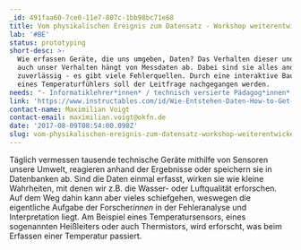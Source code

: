 ```yaml
---
_id: 491faa60-7ce0-11e7-807c-1bb98bc71e68
title: Vom physikalischen Ereignis zum Datensatz - Workshop weiterentwickeln
lab: '#BE'
status: prototyping
short-desc: >-
  Wie erfassen Geräte, die uns umgeben, Daten? Das Verhalten dieser und damit
  auch unser Verhalten hängt von Messdaten ab. Dabei sind sie alles andere als
  zuverlässig - es gibt viele Fehlerquellen. Durch eine interaktive Bauanleitung
  eines Temperaturfühlers soll der Leitfrage nachgegangen werden.
needs: "- Informatiklehrer*innen* / technisch versierte Pädagog*innen*, um das Formate didaktisch aufzubereiten \r\n- Pädagog*innen* / Lehrer*innen*, die das Format mit Schüler*innen testen.\r\n\r\nDie bereits existierende Anleitung (siehe Projektlink) soll aufbereitet und in ein schultaugliches Format übertragen werden. Zu dieser Übertragung gehört die Trennung von Bauanleitung, Theorie und weiteren Hintergrundinformationen, so dass Schüler*innen* selbst entscheiden können, ob sie noch weitere Informationen benötigen. Auch fehlen Zwischenfragen, um das bisherigen Vorgehen zu reflektieren, sowie interaktive Elemente, die den linearen und technischen Ablauf auflockern."
link: 'https://www.instructables.com/id/Wie-Entstehen-Daten-How-to-Get-Physical-Data/'
contact-name: Maximilian Voigt
contact-email: maximilian.voigt@okfn.de
date: '2017-08-09T08:54:00.098Z'
slug: vom-physikalischen-ereignis-zum-datensatz-workshop-weiterentwickeln
---
```

Täglich vermessen tausende technische Geräte mithilfe von Sensoren unsere Umwelt, reagieren anhand der Ergebnisse oder speichern sie in Datenbanken ab. Sind die Daten einmal erfasst, wirken sie wie kleine Wahrheiten, mit denen wir z.B. die Wasser- oder Luftqualität erforschen. Auf dem Weg dahin kann aber vieles schiefgehen, weswegen die eigentliche Aufgabe der Forscher*innen* in der Fehleranalyse und Interpretation liegt. 
Am Beispiel eines Temperatursensors, eines sogenannten Heißleiters oder auch Thermistors, wird erforscht, was beim Erfassen einer Temperatur passiert.
